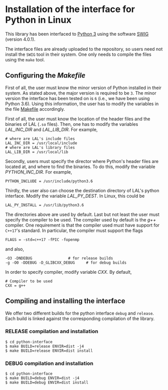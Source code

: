 # Installation of the interface for Python in Linux

This library has been interfaced to [Python 3](https://www.python.org/) using the software [SWIG](http://www.swig.org/) (version 4.0.1).

The interface files are already uploaded to the repository, so users need not install the `SWIG` tool in their system. One only needs to compile the files using the `make` tool.

## Configuring the _Makefile_

First of all, the user must know the minor version of Python installed in their system. As stated above, the major version is required to be `3`. The minor version the interface has been tested on is `6` (i.e., we have been using Python 3.6). Using this information, the user has to modify the variables in the file [Makefile](https://github.com/lluisalemanypuig/linear-arrangement-library/blob/master/python-interface/Makefile) accordingly.

First of all, the user must know the location of the header files and the binaries of LAL (`.so` files). Then, one has to modify the variables _LAL_INC_DIR_ and _LAL_LIB_DIR_. For example,

	# where are LAL's include files
	LAL_INC_DIR = /usr/local/include
	# where are LAL's library files
	LAL_LIB_DIR = /usr/local/lib

Secondly, users must specify the director where Python's header files are located at, and where to find the binaries. To do this, modify the variable _PYTHON_INC_DIR_. For example, 

	PYTHON_INCLUDE = /usr/include/python3.6

Thirdly, the user also can choose the destination directory of LAL's python interface. Modify the variable _LAL_PY_DEST_. In Linux, this could be

	LAL_PY_INSTALL = /usr/lib/python3.6

The directories above are used by default. Last but not least the user must specify the compiler to be used. The compiler used by default is the _g++_ compiler. One requirement is that the compiler used must have support for ```C++17```'s standard. In particular, the compiler must support the flags

	FLAGS = -std=c++17 -fPIC -fopenmp

and also,

	-O3 -DNDEBUG				# for release builds
	-g -O0 -DDEBUG -D_GLIBCXX_DEBUG		# for debug builds

In order to specify compiler, modify variable _CXX_. By default,

	# Compiler to be used
	CXX = g++

## Compiling and installing the interface

We offer two different builds for the python interface `debug` and `release`. Each build is linked against the corresponding compilation of the library.

### RELEASE compilation and installation

	$ cd python-interface
	$ make BUILD=release ENVIR=dist -j4
	$ make BUILD=release ENVIR=dist install

### DEBUG compilation and installation

	$ cd python-interface
	$ make BUILD=debug ENVIR=dist -j4
	$ make BUILD=debug ENVIR=dist install
